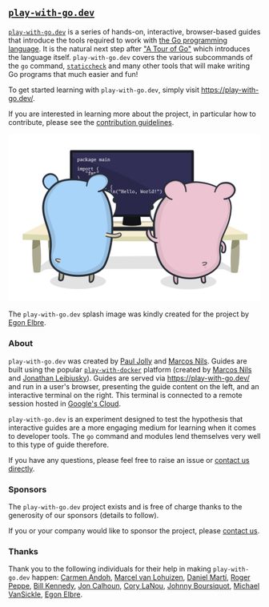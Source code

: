 ## [`play-with-go.dev`](https://play-with-go.dev/)

[`play-with-go.dev`](https://play-with-go.dev/) is a series of hands-on, interactive, browser-based guides that
introduce the tools required to work with [the Go programming language](https://golang.org/). It is the natural next
step after ["A Tour of Go"](https://tour.golang.org/welcome/1) which introduces the language itself. `play-with-go.dev`
covers the various subcommands of the `go` command, [`staticcheck`](https://staticcheck.io/) and many other tools that
will make writing Go programs that much easier and fun!

To get started learning with `play-with-go.dev`, simply visit https://play-with-go.dev/.

If you are interested in learning more about the project, in particular how to contribute, please see the [contribution
guidelines](CONTRIBUTING.md).

![Screenshot showing a play-with-go.dev guide in the browser](images/playgo.png "The play-with-go.dev splash image")

The `play-with-go.dev` splash image was kindly created for the project by [Egon Elbre](https://twitter.com/egonelbre).

### About

`play-with-go.dev` was created by [Paul Jolly](https://twitter.com/_myitcv) and [Marcos
Nils](https://twitter.com/marcosnils). Guides are built using the popular
[`play-with-docker`](https://github.com/play-with-docker/play-with-docker) platform (created by [Marcos
Nils](https://twitter.com/marcosnils) and [Jonathan Leibiusky](https://twitter.com/xetorthio)). Guides are served via
https://play-with-go.dev/ and run in a user's browser, presenting the guide content on the left, and an interactive
terminal on the right. This terminal is connected to a remote session hosted in [Google's
Cloud](https://cloud.google.com/).

`play-with-go.dev` is an experiment designed to test the hypothesis that interactive guides are a more engaging medium
for learning when it comes to developer tools. The `go` command and modules lend themselves very well to this type of
guide therefore.

If you have any questions, please feel free to raise an issue or [contact us directly](mailto:contact@play-with-go.dev).

### Sponsors

The `play-with-go.dev` project exists and is free of charge thanks to the generosity of our sponsors (details to
follow).

If you or your company would like to sponsor the project, please [contact us](mailto:sponsor@play-with-go.dev).

### Thanks

Thank you to the following individuals for their help in making `play-with-go.dev` happen: [Carmen
Andoh](https://twitter.com/carmatrocity), [Marcel van Lohuizen](https://twitter.com/mpvl_), [Daniel
Martí](https://twitter.com/mvdan_), [Roger Peppe](https://twitter.com/rogpeppe), [Bill
Kennedy](https://twitter.com/goinggodotnet), [Jon Calhoun](https://twitter.com/joncalhoun), [Cory
LaNou](https://twitter.com/corylanou), [Johnny Boursiquot](https://twitter.com/jboursiquot), [Michael
VanSickle](https://twitter.com/vansimke), [Egon Elbre](https://twitter.com/egonelbre).

